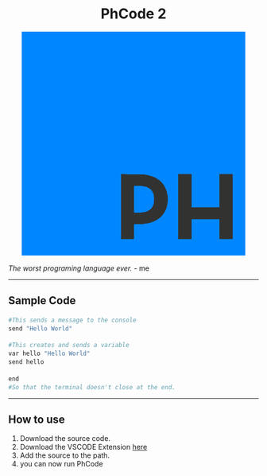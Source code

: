 
<h1 align="center">PhCode 2</h1>

<p align="center">
    <img src="./images/PhCode-Logo.png" alt="Plagerised Logo"/>
</p>

*The worst programing language ever.* - me

---
## Sample Code

```python
#This sends a message to the console
send "Hello World"

#This creates and sends a variable
var hello "Hello World"
send hello

end
#So that the terminal doesn't close at the end.
```

---

## How to use

1. Download the source code.
2. Download the VSCODE Extension [here](https://marketplace.visualstudio.com/items?itemName=Phoneguytech75.phcode)
3. Add the source to the path.
4. you can now run PhCode